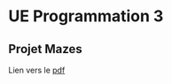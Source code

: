 # UE Programmation 3 #

## Projet Mazes ##

Lien vers le [pdf](https://raw.githubusercontent.com/iseeweiner/UE3/main/projet_maze.pdf)